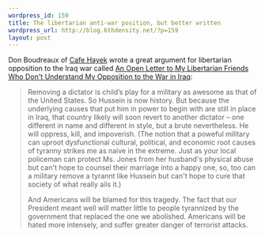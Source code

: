 ```yaml
--- 
wordpress_id: 159
title: The libertarian anti-war position, but better written
wordpress_url: http://blog.6thdensity.net/?p=159
layout: post
---
```

<p>Don Boudreaux of <a href="http://cafehayek.typepad.com">Cafe Hayek</a> wrote a great argument for libertarian opposition to the Iraq war called <a href="http://cafehayek.typepad.com/hayek/2005/10/an_open_letter__1.html">An Open Letter to My Libertarian Friends Who Don't Understand My Opposition to the War in Iraq</a>:<blockquote><p>Removing a dictator is child’s play for a military as awesome as that of the United States. So Hussein is now history. But because the underlying causes that put him in power to begin with are still in place in Iraq, that country likely will soon revert to another dictator – one different in name and different in style, but a brute nevertheless. He will oppress, kill, and impoverish. (The notion that a poweful military can uproot dysfunctional cultural, political, and economic root causes of tyranny strikes me as naive in the extreme.  Just as your local policeman can protect Ms. Jones from her husband's physical abuse but can't hope to counsel their marriage into a happy one, so, too can a military remove a tyrannt like Hussein but can't hope to cure that society of what really ails it.)</p><p>And Americans will be blamed for this tragedy. The fact that our President meant well will matter little to people tyrannized by the government that replaced the one we abolished. Americans will be hated more intensely, and suffer greater danger of terrorist attacks.</p></blockquote></p>
